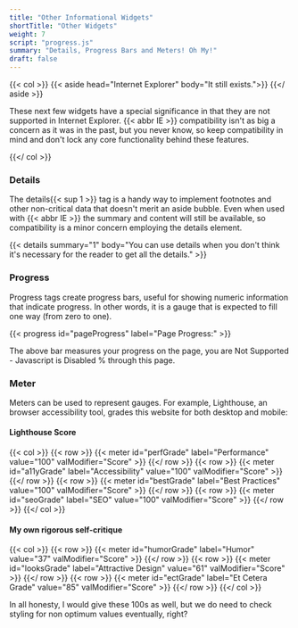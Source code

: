 ```yaml
---
title: "Other Informational Widgets"
shortTitle: "Other Widgets"
weight: 7
script: "progress.js"
summary: "Details, Progress Bars and Meters! Oh My!"
draft: false
---
```


{{< col >}}
    {{< aside head="Internet Explorer" body="It still exists.">}}
    {{</ aside >}}
    <p>
        These next few widgets have a special significance in that they are not supported in Internet Explorer.
        {{< abbr IE >}} compatibility isn't as big a concern as it was in the past, but you never know, so keep
        compatibility in mind and don't lock any core functionality behind these features.
    </p>
{{</ col >}}

### Details

The details{{< sup 1 >}} tag is a handy way to implement footnotes and other non-critical data that doesn't
merit an aside bubble. Even when used with {{< abbr IE >}} the summary and content will still be available,
so compatibility is a minor concern employing the details element.

{{< details 
    summary="1" 
    body="You can use details when you don't think it's necessary for the reader to get all the details." >}}

### Progress

Progress tags create progress bars, useful for showing numeric information that indicate progress. In other
words, it is a gauge that is expected to fill one way (from zero to one).

{{< progress id="pageProgress" label="Page Progress:" >}}

<p aria-atomic="true" aria-live="polite">The above bar measures your progress on the page, you are <span id="progressSpan">Not Supported - Javascript is Disabled </span>% through this page.</p>



### Meter

Meters can be used to represent gauges. For example, Lighthouse, an browser accessibility tool, grades this website for both desktop and mobile:

#### Lighthouse Score

{{< col >}}
    {{< row >}}
        {{< meter id="perfGrade" label="Performance" value="100" valModifier="Score" >}}
    {{</ row >}}
    {{< row >}}
        {{< meter id="a11yGrade" label="Accessibility" value="100" valModifier="Score" >}}
    {{</ row >}}
    {{< row >}}
        {{< meter id="bestGrade" label="Best Practices" value="100" valModifier="Score" >}}
    {{</ row >}}
    {{< row >}}
        {{< meter id="seoGrade" label="SEO" value="100" valModifier="Score" >}}
    {{</ row >}}
{{</ col >}}

#### My own rigorous self-critique

{{< col >}}
    {{< row >}}
        {{< meter id="humorGrade" label="Humor" value="37" valModifier="Score" >}}
    {{</ row >}}
    {{< row >}}
        {{< meter id="looksGrade" label="Attractive Design" value="61" valModifier="Score" >}}
    {{</ row >}}
    {{< row >}}
        {{< meter id="ectGrade" label="Et Cetera Grade" value="85" valModifier="Score" >}}
    {{</ row >}}
{{</ col >}}

In all honesty, I would give these 100s as well, but we do need to check styling for non optimum values eventually, right?
